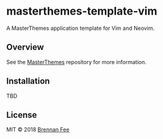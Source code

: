# masterthemes-template-vim

A MasterThemes application template for Vim and Neovim.

## Overview

See the [MasterThemes](https://github.com/masterthemes/masterthemes/) repository for more
information.

## Installation

TBD

## License

MIT © 2018 [Brennan Fee](https://github.com/masterthemes)
